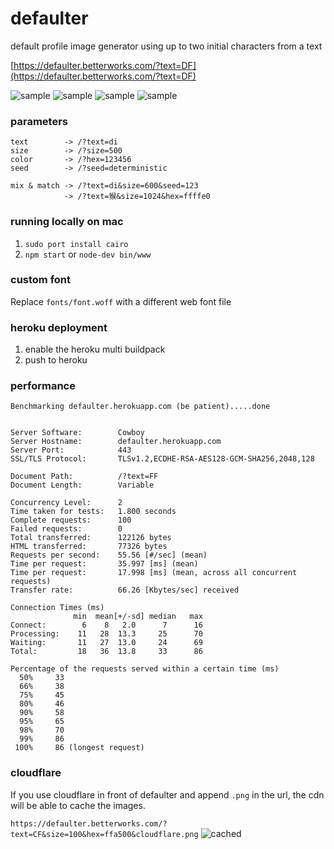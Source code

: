 # defaulter
default profile image generator using up to two initial characters from a text

[https://defaulter.betterworks.com/?text=DF](https://defaulter.betterworks.com/?text=DF)

![sample](https://defaulter.betterworks.com/?text=He&size=100&sample.png)
![sample](https://defaulter.betterworks.com/?text=LL&size=100&sample.png)
![sample](https://defaulter.betterworks.com/?text=O!&size=100&sample.png)
![sample](https://defaulter.betterworks.com/?text=猴&size=100&sample.png)

### parameters
```
text        -> /?text=di
size        -> /?size=500
color       -> /?hex=123456
seed        -> /?seed=deterministic

mix & match -> /?text=di&size=600&seed=123
            -> /?text=猴&size=1024&hex=ffffe0
```

### running locally on mac
1. `sudo port install cairo`
2. `npm start` or `node-dev bin/www`

### custom font
Replace `fonts/font.woff` with a different web font file

### heroku deployment
1. enable the heroku multi buildpack
2. push to heroku

### performance
```
Benchmarking defaulter.herokuapp.com (be patient).....done


Server Software:        Cowboy
Server Hostname:        defaulter.herokuapp.com
Server Port:            443
SSL/TLS Protocol:       TLSv1.2,ECDHE-RSA-AES128-GCM-SHA256,2048,128

Document Path:          /?text=FF
Document Length:        Variable

Concurrency Level:      2
Time taken for tests:   1.800 seconds
Complete requests:      100
Failed requests:        0
Total transferred:      122126 bytes
HTML transferred:       77326 bytes
Requests per second:    55.56 [#/sec] (mean)
Time per request:       35.997 [ms] (mean)
Time per request:       17.998 [ms] (mean, across all concurrent requests)
Transfer rate:          66.26 [Kbytes/sec] received

Connection Times (ms)
              min  mean[+/-sd] median   max
Connect:        6    8   2.0      7      16
Processing:    11   28  13.3     25      70
Waiting:       11   27  13.0     24      69
Total:         18   36  13.8     33      86

Percentage of the requests served within a certain time (ms)
  50%     33
  66%     38
  75%     45
  80%     46
  90%     58
  95%     65
  98%     70
  99%     86
 100%     86 (longest request)
 ```

### cloudflare
If you use cloudflare in front of defaulter and append `.png` in the url, the cdn will be able to cache the images.

`https://defaulter.betterworks.com/?text=CF&size=100&hex=ffa500&cloudflare.png`
![cached](https://defaulter.betterworks.com/?text=CF&size=100&hex=ffa500&cloudflare.png)
